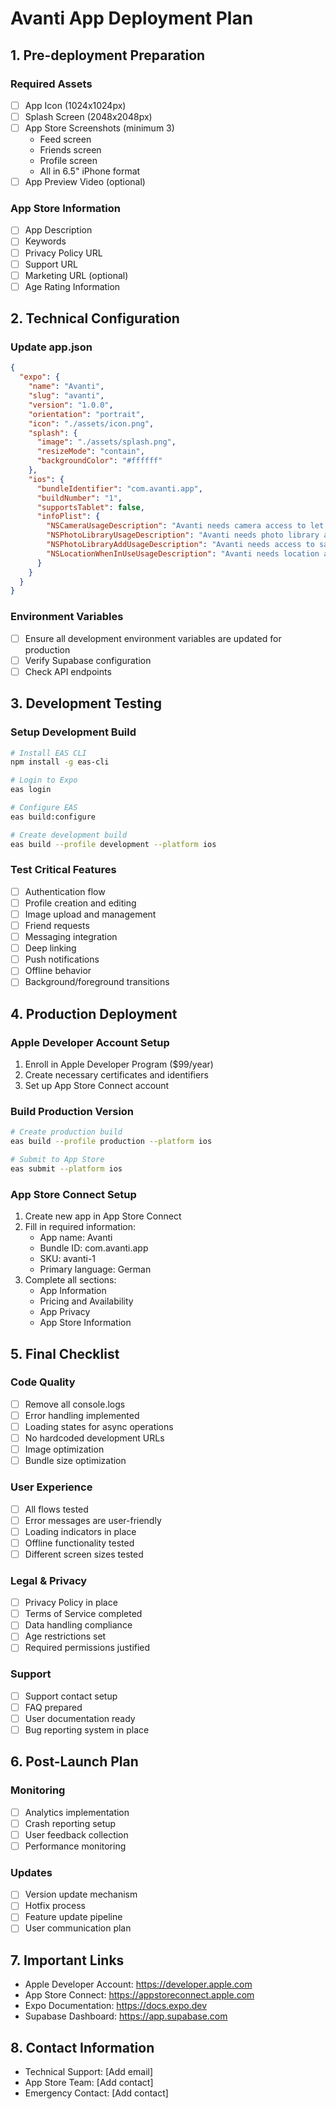 # Avanti App Deployment Plan

## 1. Pre-deployment Preparation

### Required Assets
- [ ] App Icon (1024x1024px)
- [ ] Splash Screen (2048x2048px)
- [ ] App Store Screenshots (minimum 3)
  - Feed screen
  - Friends screen
  - Profile screen
  - All in 6.5" iPhone format
- [ ] App Preview Video (optional)

### App Store Information
- [ ] App Description
- [ ] Keywords
- [ ] Privacy Policy URL
- [ ] Support URL
- [ ] Marketing URL (optional)
- [ ] Age Rating Information

## 2. Technical Configuration

### Update app.json
```json
{
  "expo": {
    "name": "Avanti",
    "slug": "avanti",
    "version": "1.0.0",
    "orientation": "portrait",
    "icon": "./assets/icon.png",
    "splash": {
      "image": "./assets/splash.png",
      "resizeMode": "contain",
      "backgroundColor": "#ffffff"
    },
    "ios": {
      "bundleIdentifier": "com.avanti.app",
      "buildNumber": "1",
      "supportsTablet": false,
      "infoPlist": {
        "NSCameraUsageDescription": "Avanti needs camera access to let you take profile pictures",
        "NSPhotoLibraryUsageDescription": "Avanti needs photo library access to let you choose profile pictures",
        "NSPhotoLibraryAddUsageDescription": "Avanti needs access to save photos",
        "NSLocationWhenInUseUsageDescription": "Avanti needs location access to show you nearby students"
      }
    }
  }
}
```

### Environment Variables
- [ ] Ensure all development environment variables are updated for production
- [ ] Verify Supabase configuration
- [ ] Check API endpoints

## 3. Development Testing

### Setup Development Build
```bash
# Install EAS CLI
npm install -g eas-cli

# Login to Expo
eas login

# Configure EAS
eas build:configure

# Create development build
eas build --profile development --platform ios
```

### Test Critical Features
- [ ] Authentication flow
- [ ] Profile creation and editing
- [ ] Image upload and management
- [ ] Friend requests
- [ ] Messaging integration
- [ ] Deep linking
- [ ] Push notifications
- [ ] Offline behavior
- [ ] Background/foreground transitions

## 4. Production Deployment

### Apple Developer Account Setup
1. Enroll in Apple Developer Program ($99/year)
2. Create necessary certificates and identifiers
3. Set up App Store Connect account

### Build Production Version
```bash
# Create production build
eas build --profile production --platform ios

# Submit to App Store
eas submit --platform ios
```

### App Store Connect Setup
1. Create new app in App Store Connect
2. Fill in required information:
   - App name: Avanti
   - Bundle ID: com.avanti.app
   - SKU: avanti-1
   - Primary language: German
3. Complete all sections:
   - App Information
   - Pricing and Availability
   - App Privacy
   - App Store Information

## 5. Final Checklist

### Code Quality
- [ ] Remove all console.logs
- [ ] Error handling implemented
- [ ] Loading states for async operations
- [ ] No hardcoded development URLs
- [ ] Image optimization
- [ ] Bundle size optimization

### User Experience
- [ ] All flows tested
- [ ] Error messages are user-friendly
- [ ] Loading indicators in place
- [ ] Offline functionality tested
- [ ] Different screen sizes tested

### Legal & Privacy
- [ ] Privacy Policy in place
- [ ] Terms of Service completed
- [ ] Data handling compliance
- [ ] Age restrictions set
- [ ] Required permissions justified

### Support
- [ ] Support contact setup
- [ ] FAQ prepared
- [ ] User documentation ready
- [ ] Bug reporting system in place

## 6. Post-Launch Plan

### Monitoring
- [ ] Analytics implementation
- [ ] Crash reporting setup
- [ ] User feedback collection
- [ ] Performance monitoring

### Updates
- [ ] Version update mechanism
- [ ] Hotfix process
- [ ] Feature update pipeline
- [ ] User communication plan

## 7. Important Links

- Apple Developer Account: https://developer.apple.com
- App Store Connect: https://appstoreconnect.apple.com
- Expo Documentation: https://docs.expo.dev
- Supabase Dashboard: https://app.supabase.com

## 8. Contact Information

- Technical Support: [Add email]
- App Store Team: [Add contact]
- Emergency Contact: [Add contact]
